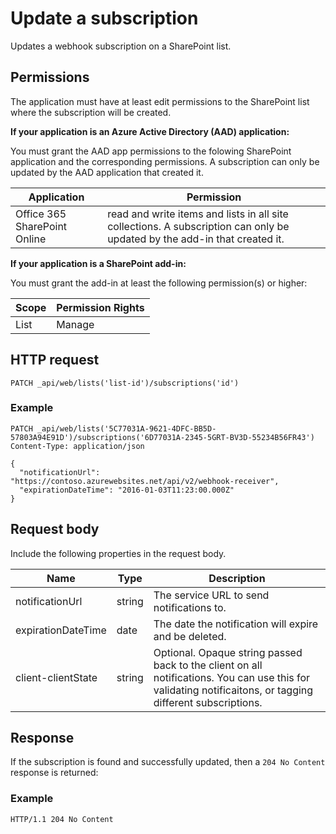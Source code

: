 # Update a subscription

Updates a webhook subscription on a SharePoint list.

## Permissions

The application must have at least edit permissions to the SharePoint list where the subscription will be created.  

**If your application is an Azure Active Directory (AAD) application:**

You must grant the AAD app permissions to the folowing SharePoint application and the corresponding permissions. A subscription can only be updated by the AAD application that created it.

Application | Permission 
------------|------------
Office 365 SharePoint Online|read and write items and lists in all site collections. A subscription can only be updated by the add-in that created it.

**If your application is a SharePoint add-in:**

You must grant the add-in at least the following permission(s) or higher:

Scope | Permission Rights 
------|------------
List|Manage

## HTTP request

```
PATCH _api/web/lists('list-id')/subscriptions('id')
```

### Example

```http
PATCH _api/web/lists('5C77031A-9621-4DFC-BB5D-57803A94E91D')/subscriptions('6D77031A-2345-5GRT-BV3D-55234B56FR43')
Content-Type: application/json

{
  "notificationUrl": "https://contoso.azurewebsites.net/api/v2/webhook-receiver",
  "expirationDateTime": "2016-01-03T11:23:00.000Z"
}
```

## Request body
Include the following properties in the request body.

Name | Type | Description 
-----|------|------------
notificationUrl|string|The service URL to send notifications to.
expirationDateTime|date|The date the notification will expire and be deleted.
client-clientState|string|Optional. Opaque string passed back to the client on all notifications. You can use this for validating notificaitons, or tagging different subscriptions.


## Response

If the subscription is found and successfully updated, then a `204 No Content` response is returned:

### Example

```http
HTTP/1.1 204 No Content
```
